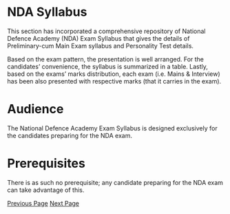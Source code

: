 # NDA Syllabus
This section has incorporated a comprehensive repository of National Defence Academy (NDA) Exam Syllabus that gives the details of Preliminary-cum Main Exam syllabus and Personality Test details.

Based on the exam pattern, the presentation is well arranged. For the candidates’ convenience, the syllabus is summarized in a table. Lastly, based on the exams’ marks distribution, each exam (i.e. Mains &amp; Interview) has been also presented with respective marks (that it carries in the exam).

# Audience
The National Defence Academy Exam Syllabus is designed exclusively for the candidates preparing for the NDA exam.

# Prerequisites
There is as such no prerequisite; any candidate preparing for the NDA exam can take advantage of this.


[Previous Page](../nda_syllabus/index.md) [Next Page](../nda_syllabus/nda_syllabus_structure_of_examination.md) 
